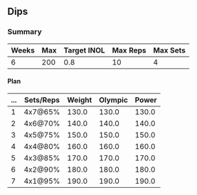## Dips

### Summary

Weeks | Max | Target INOL | Max Reps | Max Sets
--- | --- | --- | --- | ---
6 | 200 | 0.8 | 10 | 4

#### Plan

 ... | Sets/Reps | Weight | Olympic | Power
--- | --- | --- | --- | ---
1 | 4x7@65% | 130.0 | 130.0 | 130.0
2 | 4x6@70% | 140.0 | 140.0 | 140.0
3 | 4x5@75% | 150.0 | 150.0 | 150.0
4 | 4x4@80% | 160.0 | 160.0 | 160.0
5 | 4x3@85% | 170.0 | 170.0 | 170.0
6 | 4x2@90% | 180.0 | 180.0 | 180.0
7 | 4x1@95% | 190.0 | 190.0 | 190.0

